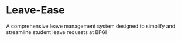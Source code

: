 # Leave-Ease
A comprehensive leave management system designed to simplify and streamline student leave requests at BFGI

